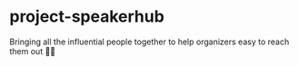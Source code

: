 # project-speakerhub
Bringing all the influential people together to help organizers easy to reach them out 🐱‍👤
